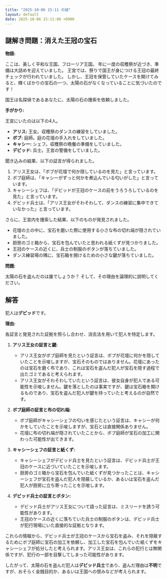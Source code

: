 ```yaml
---
title: "2025-10-06 15:11 の謎"
layout: default
date: 2025-10-06 15:11:00 +0900
---
```

## 謎解き問題：消えた王冠の宝石

**物語:**

ここは、美しく平和な王国、フローリア王国。
年に一度の収穫祭が近づき、準備は大詰めを迎えていました。
王宮では、祭りで国王が身につける王冠の最終チェックが行われていました。
しかし、王冠を保管していたケースを開けてみると、輝くばかりの宝石の一つ、太陽の石がなくなっていることに気づいたのです！

国王は名探偵であるあなたに、太陽の石の捜索を依頼しました。

**手がかり:**

王宮にいたのは以下の4人。

*   **アリス:** 王女。収穫祭のダンスの練習をしていました。
*   **ボブ:** 庭師。庭の花壇の手入れをしていました。
*   **キャシー:** シェフ。収穫祭の晩餐の準備をしていました。
*   **デビッド:** 兵士。王宮の警備をしていました。

聞き込みの結果、以下の証言が得られました。

1.  アリス王女は、「ボブが花壇で何か隠しているのを見た」と言っています。
2.  ボブ庭師は、「キャシーがずっと何かを煮込んでいる匂いがした」と言っています。
3.  キャシーシェフは、「デビッドが王冠のケースの前をうろうろしているのを見た」と言っています。
4.  デビッド兵士は、「アリス王女がそわそわして、ダンスの練習に集中できていなかった」と言っています。

さらに、王宮内を捜索した結果、以下のものが発見されました。

*   花壇の土の中に、宝石を磨いた際に使用する小さな布の切れ端が隠されていました。
*   厨房のゴミ箱から、宝石を包んでいたと思われる紙くずが見つかりました。
*   王冠のケースの近くに、兵士の制服のボタンが落ちていました。
*   ダンス練習場の隅に、宝石箱を開けるための小さな鍵が落ちていました。

**問題:**

太陽の石を盗んだのは誰でしょうか？ そして、その理由を論理的に説明してください。

## 解答

犯人は**デビッド**です。

**理由:**

各証言と発見された証拠を照らし合わせ、消去法を用いて犯人を特定します。

1.  **アリス王女の証言と鍵:**
    *   アリス王女がボブ庭師を見たという証言は、ボブが花壇に何かを隠していたことを示唆しますが、宝石そのものではありません。花壇にあったのは宝石を磨く布であり、これは宝石を盗んだ犯人が宝石を隠す過程で出たゴミであると考えられます。
    *   アリス王女がそわそわしていたという証言は、彼女自身が犯人である可能性を示唆しません。鍵を落としたのは事実ですが、鍵は宝石箱を開けるものであり、宝石を盗んだ犯人が鍵を持っていたと考えるのが自然です。

2.  **ボブ庭師の証言と布の切れ端:**
    *   ボブ庭師がキャシーシェフの匂いを感じたという証言は、キャシーが何かをしていたことを示唆しますが、宝石とは直接関係ありません。
    *   花壇に布の切れ端が隠されていたことから、ボブ庭師が宝石の加工に関わった可能性が出てきます。

3.  **キャシーシェフの証言と紙くず:**
    *   キャシーシェフがデビッド兵士を見たという証言は、デビッド兵士が王冠のケースに近づいていたことを示唆します。
    *   厨房のゴミ箱から宝石を包んでいた紙くずが見つかったことは、キャシーシェフが宝石を盗んだ犯人を隠蔽しているか、あるいは宝石を盗んだ犯人が厨房に立ち寄ったことを示唆します。

4.  **デビッド兵士の証言とボタン:**
    *   デビッド兵士がアリス王女について語った証言は、ミスリードを誘う可能性があります。
    *   王冠のケースの近くに落ちていた兵士の制服のボタンは、デビッド兵士が犯行現場にいた直接的な証拠となります。

これらの情報から、デビッド兵士が王冠のケースから宝石を盗み、それを隠蔽するためにボブ庭師に宝石の加工を依頼し、加工した宝石を包んでいた紙くずをキャシーシェフが処分したと考えられます。アリス王女は、これらの犯行とは無関係ですが、犯行の一部を目撃してしまった可能性があります。

したがって、太陽の石を盗んだ犯人は**デビッド兵士**であり、盗んだ理由は**不明**ですが、おそらく金銭目的か、あるいは王国への恨みなどが考えられます。

